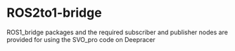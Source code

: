 # ROS2to1-bridge
ROS1_bridge packages and the required subscriber and publisher nodes are provided for using the SVO_pro code on Deepracer
